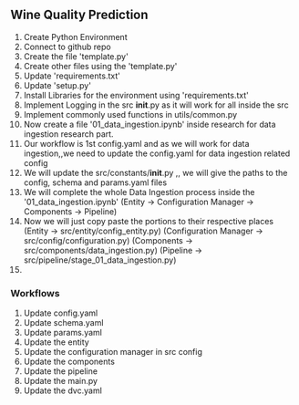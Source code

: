 ## Wine Quality Prediction

1. Create Python Environment
2. Connect to github repo
3. Create the file 'template.py'
4. Create other files using the 'template.py'
5. Update 'requirements.txt'
6. Update 'setup.py'
7. Install Libraries for the environment using 'requirements.txt'
8. Implement Logging in the src __init__.py as it will work for all inside the src
9. Implement commonly used functions in utils/common.py 
10. Now create a file '01_data_ingestion.ipynb' inside research for data ingestion research part.
11. Our workflow is 1st config.yaml and as we will work for data ingestion,,we need to update the 
    config.yaml for data ingestion related config
12. We will update the src/constants/__init__.py ,, we will give the paths to the config, schema and 
    params.yaml files
13. We will complete the whole Data Ingestion process inside the '01_data_ingestion.ipynb'
    (Entity -> Configuration Manager -> Components -> Pipeline)
14. Now we will just copy paste the portions to their respective places
    (Entity -> src/entity/config_entity.py) (Configuration Manager -> src/config/configuration.py)
    (Components -> src/components/data_ingestion.py) 
    (Pipeline -> src/pipeline/stage_01_data_ingestion.py)
15. 






### Workflows
1. Update config.yaml
2. Update schema.yaml
3. Update params.yaml
4. Update the entity
5. Update the configuration manager in src config
6. Update the components
7. Update the pipeline
8. Update the main.py
9. Update the dvc.yaml